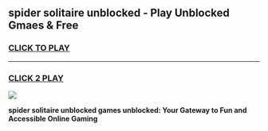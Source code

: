 
## spider solitaire unblocked - Play Unblocked Gmaes & Free
<h3>
<a href="https://news.freeplayer.one?title=spider_solitaire_unblocked&ref=16F">CLICK TO PLAY</a></h3>
<hr>

<h3>
<a href="https://news.freeplayer.one?title=spider_solitaire_unblocked&ref=16F">CLICK 2 PLAY</a>
  
</h3>

<a href="https://news.freeplayer.one?title=spider_solitaire_unblocked&ref=16F/"><img src="https://clearcache.store/games.png"></a>


**spider solitaire unblocked games unblocked: Your Gateway to Fun and Accessible Online Gaming**
